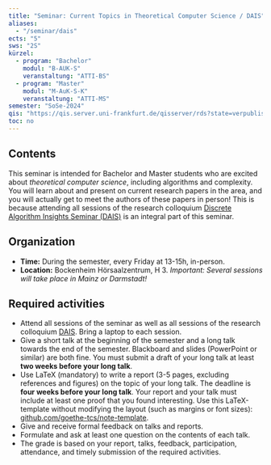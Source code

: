 ```yaml
---
title: "Seminar: Current Topics in Theoretical Computer Science / DAIS"
aliases:
  - "/seminar/dais"
ects: "5"
sws: "2S"
kürzel:
  - program: "Bachelor"
    modul: "B-AUK-S"
    veranstaltung: "ATTI-BS"
  - program: "Master"
    modul: "M-AuK-S-K"
    veranstaltung: "ATTI-MS"
semester: "SoSe-2024"
qis: "https://qis.server.uni-frankfurt.de/qisserver/rds?state=verpublish&status=init&vmfile=no&publishid=377103&moduleCall=webInfo&publishConfFile=webInfo&publishSubDir=veranstaltung"
toc: no
---
```


## Contents

This seminar is intended for Bachelor and Master students who are excited about *theoretical computer science*, including algorithms and complexity.
You will learn about and present on current research papers in the area, and you will actually get to meet the authors of these papers in person!
This is because attending all sessions of the research colloquium [Discrete Algorithm Insights Seminar (DAIS)](https://dais.rhein-main-universitaeten.de/) is an integral part of this seminar.

## Organization

- **Time:** During the semester, every Friday at 13-15h, in-person.
- **Location:** Bockenheim Hörsaalzentrum, H 3. _Important: Several sessions will take place in Mainz or Darmstadt!_

## Required activities

- Attend all sessions of the seminar as well as all sessions of the research colloquium [DAIS](https://dais.rhein-main-universitaeten.de/). Bring a laptop to each session.
- Give a short talk at the beginning of the semester and a long talk towards the end of the semester. Blackboard and slides (PowerPoint or similar) are both fine. You must submit a draft of your long talk at least **two weeks before your long talk**.
- Use LaTeX (mandatory) to write a report (3-5 pages, excluding references and figures) on the topic of your long talk. The deadline is **four weeks before your long talk**. Your report and your talk must include at least one proof that you found interesting. Use this LaTeX-template without modifying the layout (such as margins or font sizes): [github.com/goethe-tcs/note-template](https://github.com/goethe-tcs/note-template).
- Give and receive formal feedback on talks and reports.
- Formulate and ask at least one question on the contents of each talk.
- The grade is based on your report, talks, feedback, participation, attendance, and timely submission of the required activities.
